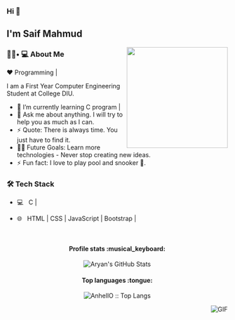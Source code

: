 
### Hi 👋
<h2> I'm Saif Mahmud</h2>

<img align='right' src="https://media.giphy.com/media/M9gbBd9nbDrOTu1Mqx/giphy.gif" width="230">

<h3> 👨🏻• 💻 About Me </h3>
 
:heart: Programming |

I am a First Year Computer Engineering Student at College DIU.
- 🌱 I’m currently learning  C program |  
- 💬 Ask me about anything. I will try to help you as much as I can.
- ⚡ Quote: There is always time. You just have to find it.
- 💪🏼 Future Goals: Learn more technologies - Never stop creating new ideas.
- ⚡ Fun fact: I love to play pool and snooker 🎱.


<h3>🛠 Tech Stack</h3>



- 💻 &nbsp; C | 

- 🌐 &nbsp; HTML | CSS | JavaScript | Bootstrap |
<br>

<h4 align="center">Profile stats :musical_keyboard:</h4>

<p align="center">
<img src="https://github-readme-stats.vercel.app/api?username=Saif-Mahmud-99&&show_icons=true&theme=radical&line_height=27&v=5" alt="Aryan's GitHub Stats" /> 
</p>

<h4 align="center">Top languages :tongue:</h4>

<p align="center"><img src="https://github-readme-stats.vercel.app/api/top-langs/?username=Saif-Mahmud-99&langs_count=10&theme=tokyonight&layout=compact" alt="AnhellO :: Top Langs" /></p>

<img align="right" alt="GIF" src="https://media.giphy.com/media/836HiJc7pgzy8iNXCn/giphy.gif" />

